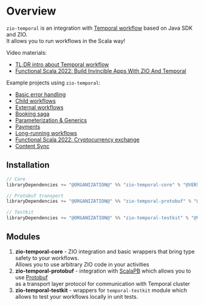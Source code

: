 # Overview

`zio-temporal` is an integration with [Temporal workflow](https://temporal.io) based on Java SDK and ZIO.  
It allows you to run workflows in the Scala way!

Video materials:
- [TL;DR intro about Temporal workflow](https://youtu.be/2HjnQlnA5eY)
- [Functional Scala 2022: Build Invincible Apps With ZIO And Temporal](https://youtu.be/8MUnEahr5tk)

Example projects using `zio-temporal`:
- [Basic error handling](https://github.com/vitaliihonta/zio-temporal/tree/main/examples/src/main/scala/com/example/error/handling)
- [Child workflows](https://github.com/vitaliihonta/zio-temporal/tree/main/examples/src/main/scala/com/example/child)
- [External workflows](https://github.com/vitaliihonta/zio-temporal/tree/main/examples/src/main/scala/com/example/externalwf)
- [Booking saga](https://github.com/vitaliihonta/zio-temporal/tree/main/examples/src/main/scala/com/example/bookingsaga)
- [Parameterization & Generics](https://github.com/vitaliihonta/zio-temporal/tree/main/examples/src/main/scala/com/example/generics)
- [Payments](https://github.com/vitaliihonta/zio-temporal/tree/main/examples/src/main/scala/com/example/payments)
- [Long-running workflows](https://github.com/vitaliihonta/zio-temporal/tree/main/examples/src/main/scala/com/example/heartbeatingactivity)
- [Functional Scala 2022: Cryptocurrency exchange](https://github.com/vitaliihonta/zio-temporal-samples/tree/main/cryptostock)
- [Content Sync](https://github.com/vitaliihonta/zio-temporal-samples/tree/main/content-sync)

<head>
  <meta charset="UTF-8" />
  <meta name="author" content="Vitalii Honta" />
  <meta name="description" content="Build invincible apps with ZIO and Temporal" />
  <meta name="keywords" content="scala, zio, temporal, zio-temporal, workflow management" />
</head>

## Installation

```scala
// Core
libraryDependencies += "@ORGANIZATION@" %% "zio-temporal-core" % "@VERSION@"

// Protobuf transport
libraryDependencies += "@ORGANIZATION@" %% "zio-temporal-protobuf" % "@VERSION@"

// Testkit
libraryDependencies += "@ORGANIZATION@" %% "zio-temporal-testkit" % "@VERSION@"
```

## Modules

1. **zio-temporal-core** - ZIO integration and basic wrappers that bring type safety to your workflows.  
   Allows you to use arbitrary ZIO code in your activities
2. **zio-temporal-protobuf** - integration with [ScalaPB](https://scalapb.github.io/) which allows you to
   use [Protobuf](https://developers.google.com/protocol-buffers)  
   as a transport layer protocol for communication with Temporal cluster
3. **zio-temporal-testkit** - wrappers for `temporal-testkit` module which allows to test your workflows locally in unit tests. 
